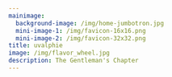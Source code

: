 ```yaml
---
mainimage:
  background-image: /img/home-jumbotron.jpg
  mini-image-1: /img/favicon-16x16.png
  mini-image-2: /img/favicon-32x32.png
title: uvalphie
image: /img/flavor_wheel.jpg
description: The Gentleman's Chapter
---
```

